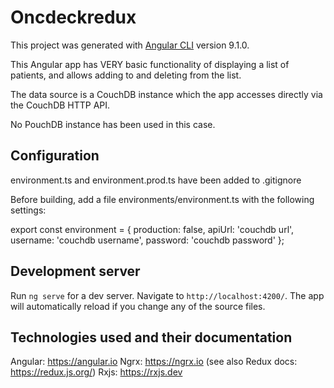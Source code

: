 # Oncdeckredux

This project was generated with [Angular CLI](https://github.com/angular/angular-cli) version 9.1.0.

This Angular app has VERY basic functionality of displaying a list of patients, and allows adding to and deleting from the list.

The data source is a CouchDB instance which the app accesses directly via the CouchDB HTTP API.

No PouchDB instance has been used in this case.

## Configuration

environment.ts and environment.prod.ts have been added to .gitignore

Before building, add a file environments/environment.ts with the following settings:

export const environment = {
  production: false,
  apiUrl: 'couchdb url',
  username: 'couchdb username',
  password: 'couchdb password'
};

## Development server

Run `ng serve` for a dev server. Navigate to `http://localhost:4200/`. The app will automatically reload if you change any of the source files.


## Technologies used and their documentation
Angular: https://angular.io
Ngrx: https://ngrx.io (see also Redux docs: https://redux.js.org/)
Rxjs: https://rxjs.dev
